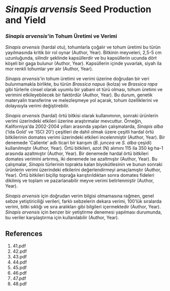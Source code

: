 # *Sinapis arvensis* Seed Production and Yield

### *Sinapis arvensis*'in Tohum Üretimi ve Verimi

*Sinapis arvensis* (hardal otu), tohumlarla çoğalır ve tohum üretimi bu türün yayılmasında kritik bir rol oynar (Author, Year). Bitkinin meyveleri, 2,5-5 cm uzunluğunda, silindir şeklinde kapsüllerdir ve bu kapsüllerin ucunda dört köşeli bir gaga bulunur (Author, Year). Kapsüllerin içinde yuvarlak, siyah ila mor renkli tohumlar yer alır (Author, Year).

*Sinapis arvensis*'in tohum üretimi ve verimi üzerine doğrudan bir veri bulunmamakla birlikte, bu türün *Brassica napus* (kolza) ve *Brassica rapa* gibi türlerle cinsel olarak uyumlu bir yabani ot türü olması, tohum üretimi ve verimini etkileyebilecek bir faktördür (Author, Year). Bu durum, genetik materyalin transferine ve melezleşmeye yol açarak, tohum özelliklerini ve dolayısıyla verimi değiştirebilir.

*Sinapis arvensis* (hardal) örtü bitkisi olarak kullanımının, sonraki ürünlerin verimi üzerindeki etkileri üzerine araştırmalar mevcuttur. Örneğin, Kaliforniya'da 2002-2004 yılları arasında yapılan çalışmalarda, *Sinapis alba* ('Ida Gold' ve 'ISCI 20') çeşitleri de dahil olmak üzere çeşitli hardal örtü bitkilerinin domates verimi üzerindeki etkileri incelenmiştir (Author, Year). Bir denemede 'Caliente' adlı ticari bir karışım (*B. juncea* ve *S. alba* çeşidi) kullanılmıştır (Author, Year). Örtü bitkileri, azot (N) alımını 115 ila 350 kg·ha-1 arasında azaltmıştır (Author, Year). Bir denemede hardal örtü bitkileri domates verimini artırmış, iki denemede ise azaltmıştır (Author, Year). Bu çalışmalar, *Sinapis* türlerinin toprakta kalan biyokütlesinin ve bunun sonraki ürünlerin verimi üzerindeki etkilerini değerlendirmeyi amaçlamıştır (Author, Year). Örtü bitkileri biçilip toprağa karıştırıldıktan sonra domates fideleri dikilmiş ve toplam ve pazarlanabilir meyve verimi belirlenmiştir (Author, Year).

*Sinapis arvensis* için doğrudan verim bilgisi olmamasına rağmen, genel sebze yetiştiriciliği verileri, farklı sebzelerin dekara verimi, 100'lük sıralarda verimi, bitki sıklığı ve sıra aralıkları gibi bilgileri içermektedir (Author, Year). *Sinapis arvensis* için benzer bir yetiştirme denemesi yapılması durumunda, bu veriler karşılaştırma için kullanılabilir (Author, Year).


## References

1. 41.pdf
2. 42.pdf
3. 43.pdf
4. 44.pdf
5. 45.pdf
6. 46.pdf
7. 47.pdf
8. 48.pdf
